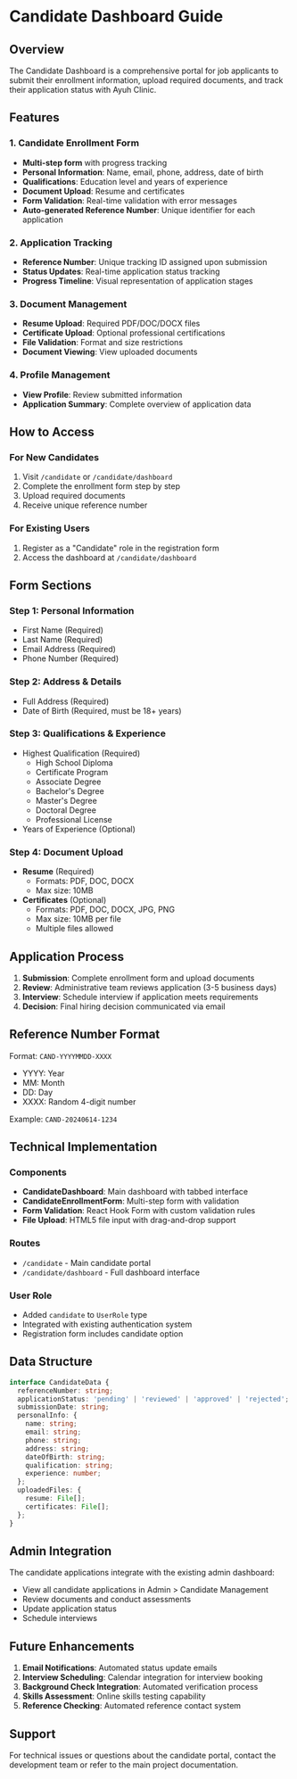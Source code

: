# Candidate Dashboard Guide

## Overview

The Candidate Dashboard is a comprehensive portal for job applicants to submit their enrollment information, upload required documents, and track their application status with Ayuh Clinic.

## Features

### 1. Candidate Enrollment Form
- **Multi-step form** with progress tracking
- **Personal Information**: Name, email, phone, address, date of birth
- **Qualifications**: Education level and years of experience
- **Document Upload**: Resume and certificates
- **Form Validation**: Real-time validation with error messages
- **Auto-generated Reference Number**: Unique identifier for each application

### 2. Application Tracking
- **Reference Number**: Unique tracking ID assigned upon submission
- **Status Updates**: Real-time application status tracking
- **Progress Timeline**: Visual representation of application stages

### 3. Document Management
- **Resume Upload**: Required PDF/DOC/DOCX files
- **Certificate Upload**: Optional professional certifications
- **File Validation**: Format and size restrictions
- **Document Viewing**: View uploaded documents

### 4. Profile Management
- **View Profile**: Review submitted information
- **Application Summary**: Complete overview of application data

## How to Access

### For New Candidates
1. Visit `/candidate` or `/candidate/dashboard`
2. Complete the enrollment form step by step
3. Upload required documents
4. Receive unique reference number

### For Existing Users
1. Register as a "Candidate" role in the registration form
2. Access the dashboard at `/candidate/dashboard`

## Form Sections

### Step 1: Personal Information
- First Name (Required)
- Last Name (Required)
- Email Address (Required)
- Phone Number (Required)

### Step 2: Address & Details
- Full Address (Required)
- Date of Birth (Required, must be 18+ years)

### Step 3: Qualifications & Experience
- Highest Qualification (Required)
  - High School Diploma
  - Certificate Program
  - Associate Degree
  - Bachelor's Degree
  - Master's Degree
  - Doctoral Degree
  - Professional License
- Years of Experience (Optional)

### Step 4: Document Upload
- **Resume** (Required)
  - Formats: PDF, DOC, DOCX
  - Max size: 10MB
- **Certificates** (Optional)
  - Formats: PDF, DOC, DOCX, JPG, PNG
  - Max size: 10MB per file
  - Multiple files allowed

## Application Process

1. **Submission**: Complete enrollment form and upload documents
2. **Review**: Administrative team reviews application (3-5 business days)
3. **Interview**: Schedule interview if application meets requirements
4. **Decision**: Final hiring decision communicated via email

## Reference Number Format

Format: `CAND-YYYYMMDD-XXXX`
- YYYY: Year
- MM: Month
- DD: Day
- XXXX: Random 4-digit number

Example: `CAND-20240614-1234`

## Technical Implementation

### Components
- **CandidateDashboard**: Main dashboard with tabbed interface
- **CandidateEnrollmentForm**: Multi-step form with validation
- **Form Validation**: React Hook Form with custom validation rules
- **File Upload**: HTML5 file input with drag-and-drop support

### Routes
- `/candidate` - Main candidate portal
- `/candidate/dashboard` - Full dashboard interface

### User Role
- Added `candidate` to `UserRole` type
- Integrated with existing authentication system
- Registration form includes candidate option

## Data Structure

```typescript
interface CandidateData {
  referenceNumber: string;
  applicationStatus: 'pending' | 'reviewed' | 'approved' | 'rejected';
  submissionDate: string;
  personalInfo: {
    name: string;
    email: string;
    phone: string;
    address: string;
    dateOfBirth: string;
    qualification: string;
    experience: number;
  };
  uploadedFiles: {
    resume: File[];
    certificates: File[];
  };
}
```

## Admin Integration

The candidate applications integrate with the existing admin dashboard:
- View all candidate applications in Admin > Candidate Management
- Review documents and conduct assessments
- Update application status
- Schedule interviews

## Future Enhancements

1. **Email Notifications**: Automated status update emails
2. **Interview Scheduling**: Calendar integration for interview booking
3. **Background Check Integration**: Automated verification process
4. **Skills Assessment**: Online skills testing capability
5. **Reference Checking**: Automated reference contact system

## Support

For technical issues or questions about the candidate portal, contact the development team or refer to the main project documentation.